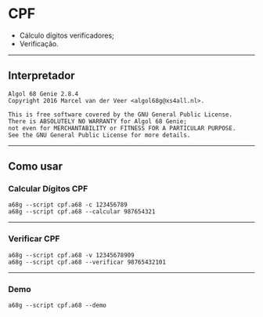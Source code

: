 # CPF

- Cálculo dígitos verificadores;
- Verificação.

---

## Interpretador

```console
Algol 68 Genie 2.8.4
Copyright 2016 Marcel van der Veer <algol68g@xs4all.nl>.

This is free software covered by the GNU General Public License.
There is ABSOLUTELY NO WARRANTY for Algol 68 Genie;
not even for MERCHANTABILITY or FITNESS FOR A PARTICULAR PURPOSE.
See the GNU General Public License for more details.
```

---

## Como usar

### Calcular Dígitos CPF

```console
a68g --script cpf.a68 -c 123456789
a68g --script cpf.a68 --calcular 987654321
```

---

### Verificar CPF

```console
a68g --script cpf.a68 -v 12345678909
a68g --script cpf.a68 --verificar 98765432101
```

---

### Demo

```console
a68g --script cpf.a68 --demo
```
